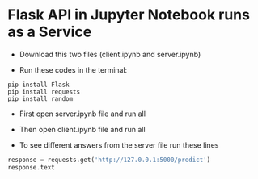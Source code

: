 # Flask API in Jupyter Notebook runs as a Service

- Download this two files (client.ipynb and server.ipynb)

- Run these codes in the terminal:
```terminal
pip install Flask
pip install requests
pip install random
```

- First open server.ipynb file and run all

- Then open client.ipynb file and run all

- To see different answers from the server file run these lines

```python
response = requests.get('http://127.0.0.1:5000/predict')
response.text
```
